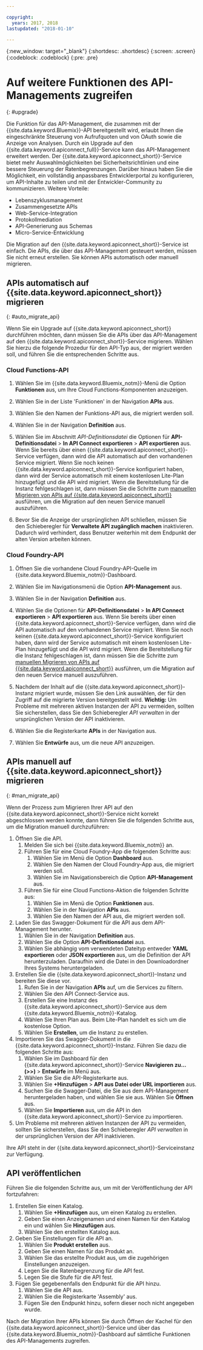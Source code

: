 ```yaml
---

copyright:
  years: 2017, 2018
lastupdated: "2018-01-10"

---
```



{:new_window: target="_blank"}
{:shortdesc: .shortdesc}
{:screen: .screen}
{:codeblock: .codeblock}
{:pre: .pre}

# Auf weitere Funktionen des API-Managements zugreifen
{: #upgrade}

Die Funktion für das API-Management, die zusammen mit der {{site.data.keyword.Bluemix}}-API bereitgestellt wird, erlaubt Ihnen die eingeschränkte Steuerung von Aufrufquoten und von OAuth sowie die Anzeige von Analysen. Durch ein Upgrade auf den {{site.data.keyword.apiconnect_full}}-Service kann das API-Management erweitert werden. Der {{site.data.keyword.apiconnect_short}}-Service bietet mehr Auswahlmöglichkeiten bei Sicherheitsrichtlinien und eine bessere Steuerung der Ratenbegrenzungen. Darüber hinaus haben Sie die Möglichkeit, ein vollständig anpassbares Entwicklerportal zu konfigurieren, um API-Inhalte zu teilen und mit der Entwickler-Community zu kommunizieren. Weitere Vorteile:
* Lebenszyklusmanagement
* Zusammengesetzte APIs
* Web-Service-Integration
* Protokollmediation
* API-Generierung aus Schemas
* Micro-Service-Entwicklung

Die Migration auf den {{site.data.keyword.apiconnect_short}}-Service ist einfach. Die APIs, die über das API-Management gesteuert werden, müssen Sie nicht erneut erstellen. Sie können APIs automatisch oder manuell migrieren.

## APIs automatisch auf {{site.data.keyword.apiconnect_short}} migrieren
{: #auto_migrate_api}

Wenn Sie ein Upgrade auf {{site.data.keyword.apiconnect_short}} durchführen möchten, dann müssen Sie die APIs über das API-Management auf den {{site.data.keyword.apiconnect_short}}-Service migrieren. Wählen Sie hierzu die folgende Prozedur für den API-Typ aus, der migriert werden soll, und führen Sie die entsprechenden Schritte aus.

### Cloud Functions-API

1. Wählen Sie im {{site.data.keyword.Bluemix_notm}}-Menü die Option **Funktionen** aus, um Ihre Cloud Functions-Komponenten anzuzeigen.

2. Wählen Sie in der Liste 'Funktionen' in der Navigation **APIs** aus.

3. Wählen Sie den Namen der Funktions-API aus, die migriert werden soll.

4. Wählen Sie in der Navigation **Definition** aus.

5. Wählen Sie im Abschnitt *API-Definitionsdatei* die Optionen für **API-Definitionsdatei** > **In API Connect exportieren** > **API exportieren** aus. Wenn Sie bereits über einen {{site.data.keyword.apiconnect_short}}-Service verfügen, dann wird die API automatisch auf den vorhandenen Service migriert. Wenn Sie noch keinen {{site.data.keyword.apiconnect_short}}-Service konfiguriert haben, dann wird der Service automatisch mit einem kostenlosen Lite-Plan hinzugefügt und die API wird migriert. Wenn die Bereitstellung für die Instanz fehlgeschlagen ist, dann müssen Sie die Schritte zum [manuellen Migrieren von APIs auf {{site.data.keyword.apiconnect_short}}](#man_migrate_api) ausführen, um die Migration auf den neuen Service manuell auszuführen. 

6. Bevor Sie die Anzeige der ursprünglichen API schließen, müssen Sie den Schieberegler für **Verwaltete API zugänglich machen** inaktivieren. Dadurch wird verhindert, dass Benutzer weiterhin mit dem Endpunkt der alten Version arbeiten können.

### Cloud Foundry-API

1. Öffnen Sie die vorhandene Cloud Foundry-API-Quelle im {{site.data.keyword.Bluemix_notm}}-Dashboard. 

2. Wählen Sie im Navigationsmenü die Option **API-Management** aus.

3. Wählen Sie in der Navigation **Definition** aus.

4. Wählen Sie die Optionen für **API-Definitionsdatei** > **In API Connect exportieren** > **API exportieren** aus. Wenn Sie bereits über einen {{site.data.keyword.apiconnect_short}}-Service verfügen, dann wird die API automatisch auf den vorhandenen Service migriert. Wenn Sie noch keinen {{site.data.keyword.apiconnect_short}}-Service konfiguriert haben, dann wird der Service automatisch mit einem kostenlosen Lite-Plan hinzugefügt und die API wird migriert. Wenn die Bereitstellung für die Instanz fehlgeschlagen ist, dann müssen Sie die Schritte zum [manuellen Migrieren von APIs auf {{site.data.keyword.apiconnect_short}}](#man_migrate_api) ausführen, um die Migration auf den neuen Service manuell auszuführen.
   
5. Nachdem der Inhalt auf die {{site.data.keyword.apiconnect_short}}-Instanz migriert wurde, müssen Sie den Link auswählen, der für den Zugriff auf die migrierte Version bereitgestellt wird.
    **Wichtig:** Um Probleme mit mehreren aktiven Instanzen der API zu vermeiden, sollten Sie sicherstellen, dass Sie den Schieberegler *API verwalten* in der ursprünglichen Version der API inaktivieren.

6. Wählen Sie die Registerkarte **APIs** in der Navigation aus.

7. Wählen Sie **Entwürfe** aus, um die neue API anzuzeigen.

## APIs manuell auf {{site.data.keyword.apiconnect_short}} migrieren
{: #man_migrate_api}

Wenn der Prozess zum Migrieren Ihrer API auf den {{site.data.keyword.apiconnect_short}}-Service nicht korrekt abgeschlossen werden konnte, dann führen Sie die folgenden Schritte aus, um die Migration manuell durchzuführen:

1. Öffnen Sie die API.
	1. Melden Sie sich bei {{site.data.keyword.Bluemix_notm}} an.
	2. Führen Sie für eine Cloud Foundry-App die folgenden Schritte aus: 
		1. Wählen Sie im Menü die Option **Dashboard** aus.
		2. Wählen Sie den Namen der Cloud Foundry-App aus, die migriert werden soll.
		3. Wählen Sie im Navigationsbereich die Option **API-Management** aus.
	3. Führen Sie für eine Cloud Functions-Aktion die folgenden Schritte aus: 
		1. Wählen Sie im Menü die Option **Funktionen** aus.
		2. Wählen Sie in der Navigation **APIs** aus.
		3. Wählen Sie den Namen der API aus, die migriert werden soll.
2. Laden Sie das Swagger-Dokument für die API aus dem API-Management herunter.
    1. Wählen Sie in der Navigation **Definition** aus.
	2. Wählen Sie die Option **API-Definitionsdatei** aus.
    3. Wählen Sie abhängig vom verwendeten Dateityp entweder **YAML exportieren** oder **JSON exportieren** aus, um die Definition der API herunterzuladen. Daraufhin wird die Datei in den Downloadordner Ihres Systems heruntergeladen.
3. Erstellen Sie die {{site.data.keyword.apiconnect_short}}-Instanz und bereiten Sie diese vor. 
	1. Rufen Sie in der Navigation **APIs** auf, um die Services zu filtern.
	2. Wählen Sie den API Connect-Service aus. 
    3. Erstellen Sie eine Instanz des {{site.data.keyword.apiconnect_short}}-Service aus dem {{site.data.keyword.Bluemix_notm}}-Katalog.
	4. Wählen Sie Ihren Plan aus. Beim Lite-Plan handelt es sich um die kostenlose Option.
	5. Wählen Sie **Erstellen**, um die Instanz zu erstellen.
4. Importieren Sie das Swagger-Dokument in die {{site.data.keyword.apiconnect_short}}-Instanz. Führen Sie dazu die folgenden Schritte aus:
	1. Wählen Sie im Dashboard für den {{site.data.keyword.apiconnect_short}}-Service **Navigieren zu... (>>)** > **Entwürfe** im Menü aus.
	2. Wählen Sie Sie die API-Registerkarte aus.
	3. Wählen Sie **+Hinzufügen** > **API aus Datei oder URL importieren** aus.
	4. Suchen Sie die Swagger-Datei, die Sie aus dem API-Management heruntergeladen haben, und wählen Sie sie aus. Wählen Sie **Öffnen** aus.
	5. Wählen Sie **Importieren** aus, um die API in den {{site.data.keyword.apiconnect_short}}-Service zu importieren.
5. Um Probleme mit mehreren aktiven Instanzen der API zu vermeiden, sollten Sie sicherstellen, dass Sie den Schieberegler *API verwalten* in der ursprünglichen Version der API inaktivieren.

Ihre API steht in der {{site.data.keyword.apiconnect_short}}-Serviceinstanz zur Verfügung. 

## API veröffentlichen

Führen Sie die folgenden Schritte aus, um mit der Veröffentlichung der API fortzufahren:

1. Erstellen Sie einen Katalog.
	1. Wählen Sie **+Hinzufügen** aus, um einen Katalog zu erstellen.
	2. Geben Sie einen Anzeigenamen und einen Namen für den Katalog ein und wählen Sie **Hinzufügen** aus.
	3. Wählen Sie den erstellten Katalog aus.
2. Geben Sie Einstellungen für die API an.
    1. Wählen Sie **Produkt erstellen** aus.
	2. Geben Sie einen Namen für das Produkt an.
	2. Wählen Sie das erstellte Produkt aus, um die zugehörigen Einstellungen anzuzeigen.
	3. Legen Sie die Ratenbegrenzung für die API fest.
	4. Legen Sie die Stufe für die API fest.
3. Fügen Sie gegebenenfalls den Endpunkt für die API hinzu.
    1. Wählen Sie die API aus.
	2. Wählen Sie die Registerkarte 'Assembly' aus.
	3. Fügen Sie den Endpunkt hinzu, sofern dieser noch nicht angegeben wurde.
	
 Nach der Migration Ihrer APIs können Sie durch Öffnen der Kachel für den {{site.data.keyword.apiconnect_short}}-Service und über das {{site.data.keyword.Bluemix_notm}}-Dashboard auf sämtliche Funktionen des API-Managements zugreifen. 

